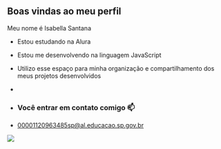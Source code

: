 ## Boas vindas ao meu perfil

Meu nome é Isabella Santana

- Estou estudando na Alura
- Estou me desenvolvendo na linguagem JavaScript
- Utilizo esse espaço para minha organização e compartilhamento dos meus projetos desenvolvidos
- 
- ### Você entrar em contato comigo 📫

- 00001120963485sp@al.educacao.sp.gov.br


![](https://media1.tenor.com/m/keDPXrHoLvwAAAAd/pablo-mar%C3%A7al.gif)
